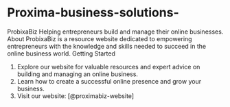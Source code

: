 # Proxima-business-solutions-
ProbixaBiz
Helping entrepreneurs build and manage their online businesses.
About
ProbixaBiz is a resource website dedicated to empowering entrepreneurs with the knowledge and skills needed to succeed in the online business world.
Getting Started
1. Explore our website for valuable resources and expert advice on building and managing an online business.
2. Learn how to create a successful online presence and grow your business.
3. Visit our website: [@proximabiz-website]
